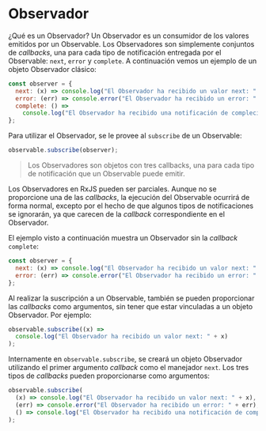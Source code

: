 # Observador

¿Qué es un Observador? Un Observador es un consumidor de los valores emitidos por un Observable. Los Observadores son simplemente conjuntos de _callbacks_, una para cada tipo de notificación entregada por el Observable: `next`, `error` y `complete`. A continuación vemos un ejemplo de un objeto Observador clásico:

```javascript
const observer = {
  next: (x) => console.log("El Observador ha recibido un valor next: " + x),
  error: (err) => console.error("El Observador ha recibido un error: " + err),
  complete: () =>
    console.log("El Observador ha recibido una notificación de compleción"),
};
```

Para utilizar el Observador, se le provee al `subscribe` de un Observable:

```javascript
observable.subscribe(observer);
```

> Los Observadores son objetos con tres callbacks, una para cada tipo de notificación que un Observable puede emitir.

Los Observadores en RxJS pueden ser parciales. Aunque no se proporcione una de las _callbacks_, la ejecución del Observable ocurrirá de forma normal, excepto por el hecho de que algunos tipos de notificaciones se ignorarán, ya que carecen de la _callback_ correspondiente en el Observador.

El ejemplo visto a continuación muestra un Observador sin la _callback_ `complete`:

```javascript
const observer = {
  next: (x) => console.log("El Observador ha recibido un valor next: " + x),
  error: (err) => console.error("El Observador ha recibido un error: " + err),
};
```

Al realizar la suscripción a un Observable, también se pueden proporcionar las _callbacks_ como argumentos, sin tener que estar vinculadas a un objeto Observador. Por ejemplo:

```javascript
observable.subscribe((x) =>
  console.log("El Observador ha recibido un valor next: " + x)
);
```

Internamente en `observable.subscribe`, se creará un objeto Observador utilizando el primer argumento _callback_ como el manejador `next`. Los tres tipos de _callbacks_ pueden proporcionarse como argumentos:

```javascript
observable.subscribe(
  (x) => console.log("El Observador ha recibido un valor next: " + x),
  (err) => console.error("El Observador ha recibido un error: " + err),
  () => console.log("El Observador ha recibido una notificación de compleción")
);
```
